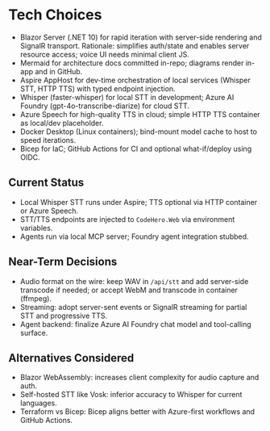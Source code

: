 # Tech Choices

- Blazor Server (.NET 10) for rapid iteration with server-side rendering and SignalR transport. Rationale: simplifies auth/state and enables server resource access; voice UI needs minimal client JS.
- Mermaid for architecture docs committed in-repo; diagrams render in-app and in GitHub.
- Aspire AppHost for dev-time orchestration of local services (Whisper STT, HTTP TTS) with typed endpoint injection.
- Whisper (faster-whisper) for local STT in development; Azure AI Foundry (gpt-4o-transcribe-diarize) for cloud STT.
- Azure Speech for high-quality TTS in cloud; simple HTTP TTS container as local/dev placeholder.
- Docker Desktop (Linux containers); bind-mount model cache to host to speed iterations.
- Bicep for IaC; GitHub Actions for CI and optional what-if/deploy using OIDC.

## Current Status
- Local Whisper STT runs under Aspire; TTS optional via HTTP container or Azure Speech.
- STT/TTS endpoints are injected to `CodeHero.Web` via environment variables.
- Agents run via local MCP server; Foundry agent integration stubbed.

## Near-Term Decisions
- Audio format on the wire: keep WAV in `/api/stt` and add server-side transcode if needed; or accept WebM and transcode in container (ffmpeg).
- Streaming: adopt server-sent events or SignalR streaming for partial STT and progressive TTS.
- Agent backend: finalize Azure AI Foundry chat model and tool-calling surface.

## Alternatives Considered
- Blazor WebAssembly: increases client complexity for audio capture and auth.
- Self-hosted STT like Vosk: inferior accuracy to Whisper for current languages.
- Terraform vs Bicep: Bicep aligns better with Azure-first workflows and GitHub Actions.

